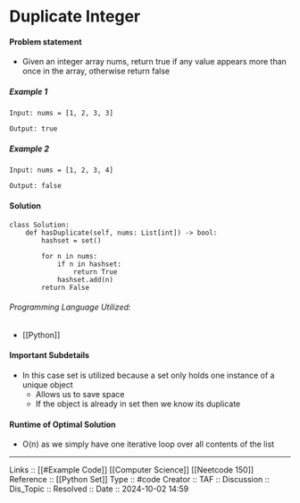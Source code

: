 # Duplicate Integer

#### Problem statement

- Given an integer array nums, return true if any value appears more than once in the array, otherwise return false
##### Example 1
```
Input: nums = [1, 2, 3, 3]

Output: true
```
##### Example 2
```
Input: nums = [1, 2, 3, 4]

Output: false
```
#### Solution
```
class Solution:
	def hasDuplicate(self, nums: List[int]) -> bool:
		hashset = set()

		for n in nums:
			if n in hashset:
				return True
			hashset.add(n)
		return False
```

###### Programming Language Utilized:
- [[Python]]
#### Important Subdetails

- In this case set is utilized because a set only holds one instance of a unique object
	- Allows us to save space
	- If the object is already in set then we know its duplicate
#### Runtime of Optimal Solution

- O(n) as we simply have one iterative loop over all contents of the list
---
Links :: [[#Example Code]] [[Computer Science]] [[Neetcode 150]]
Reference :: [[Python Set]]
Type :: #code
Creator ::
TAF ::
Discussion ::
Dis_Topic :: 
Resolved ::
Date :: 2024-10-02 14:59
